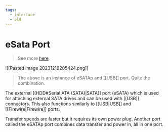 ```yaml
---
tags:
  - interface
  - old
---
```

# eSata Port

>See more [here](https://en.wikipedia.org/wiki/ESATAp).

![[Pasted image 20231219205424.png]]

>The above is an instance of eSATAp and [[USB]] port. Quite the combination.

The external [[HDD#Serial ATA (SATA)|SATA]] port (eSATA) which is used for attaching external SATA drives and can be used with [[USB]] connectors. This also functions similarly to [[USB|USB]] and [[Firewire|Firewire]] ports.

Transfer speeds are faster but it requires its own power plug. Another port called the eSATAp port combines data transfer and power in, all in one port.

